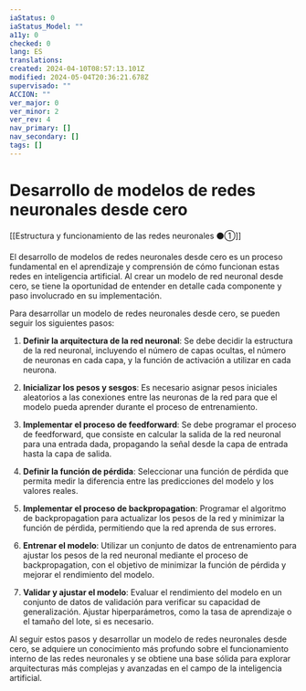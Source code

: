 ```yaml
---
iaStatus: 0
iaStatus_Model: ""
a11y: 0
checked: 0
lang: ES
translations: 
created: 2024-04-10T08:57:13.101Z
modified: 2024-05-04T20:36:21.678Z
supervisado: ""
ACCION: ""
ver_major: 0
ver_minor: 2
ver_rev: 4
nav_primary: []
nav_secondary: []
tags: []
---
```

# Desarrollo de modelos de redes neuronales desde cero

[[Estructura y funcionamiento de las  redes neuronales ⚫①]]

El desarrollo de modelos de redes neuronales desde cero es un proceso fundamental en el aprendizaje y comprensión de cómo funcionan estas redes en inteligencia artificial. Al crear un modelo de red neuronal desde cero, se tiene la oportunidad de entender en detalle cada componente y paso involucrado en su implementación.

Para desarrollar un modelo de redes neuronales desde cero, se pueden seguir los siguientes pasos:

1. **Definir la arquitectura de la red neuronal**: Se debe decidir la estructura de la red neuronal, incluyendo el número de capas ocultas, el número de neuronas en cada capa, y la función de activación a utilizar en cada neurona.

2. **Inicializar los pesos y sesgos**: Es necesario asignar pesos iniciales aleatorios a las conexiones entre las neuronas de la red para que el modelo pueda aprender durante el proceso de entrenamiento.

3. **Implementar el proceso de feedforward**: Se debe programar el proceso de feedforward, que consiste en calcular la salida de la red neuronal para una entrada dada, propagando la señal desde la capa de entrada hasta la capa de salida.

4. **Definir la función de pérdida**: Seleccionar una función de pérdida que permita medir la diferencia entre las predicciones del modelo y los valores reales.

5. **Implementar el proceso de backpropagation**: Programar el algoritmo de backpropagation para actualizar los pesos de la red y minimizar la función de pérdida, permitiendo que la red aprenda de sus errores.

6. **Entrenar el modelo**: Utilizar un conjunto de datos de entrenamiento para ajustar los pesos de la red neuronal mediante el proceso de backpropagation, con el objetivo de minimizar la función de pérdida y mejorar el rendimiento del modelo.

7. **Validar y ajustar el modelo**: Evaluar el rendimiento del modelo en un conjunto de datos de validación para verificar su capacidad de generalización. Ajustar hiperparámetros, como la tasa de aprendizaje o el tamaño del lote, si es necesario.

Al seguir estos pasos y desarrollar un modelo de redes neuronales desde cero, se adquiere un conocimiento más profundo sobre el funcionamiento interno de las redes neuronales y se obtiene una base sólida para explorar arquitecturas más complejas y avanzadas en el campo de la inteligencia artificial.

